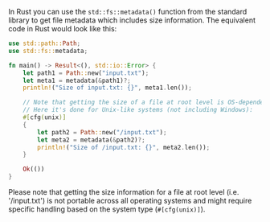 In Rust you can use the `std::fs::metadata()` function from the standard library to get file metadata which includes size information. The equivalent code in Rust would look like this:

```rust
use std::path::Path;
use std::fs::metadata;

fn main() -> Result<(), std::io::Error> {
    let path1 = Path::new("input.txt");
    let meta1 = metadata(&path1)?;
    println!("Size of input.txt: {}", meta1.len());

    // Note that getting the size of a file at root level is OS-dependent and not portable.
    // Here it's done for Unix-like systems (not including Windows):
    #[cfg(unix)]
    {
        let path2 = Path::new("/input.txt");
        let meta2 = metadata(&path2)?;
        println!("Size of /input.txt: {}", meta2.len());
    }

    Ok(())
}
```
Please note that getting the size information for a file at root level (i.e. '/input.txt') is not portable across all operating systems and might require specific handling based on the system type (`#[cfg(unix)]`).
